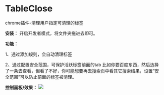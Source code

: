 # TableClose
chrome插件-清理用户指定可清理的标签

**安装：**
开启开发者模式，将文件夹拖进去即可。

**功能：**

1、通过添加规则，会自动清理标签

2、通过配置安全范围，可保护活跃标签前面的tab
比如你要百度东西，然后选择了一条去查看，但看了不好，你可能想要再去搜索页中看其它搜索结果，设置“安全范围”可以防止前面的标签被清理。 

**控制面板/效果：**
![](https://cdn.jsdelivr.net/gh/18476305640/typora@master/images/2023/07/03/1688389165854.png)


